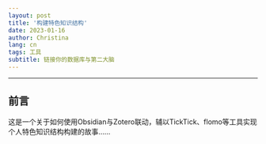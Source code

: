 ```yaml
---
layout: post
title: '构建特色知识结构'
date: 2023-01-16
author: Christina
lang: cn
tags: 工具
subtitle: 链接你的数据库与第二大脑
---
```


---

## 前言

这是一个关于如何使用Obsidian与Zotero联动，辅以TickTick、flomo等工具实现个人特色知识结构构建的故事……




